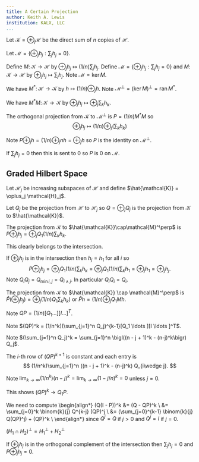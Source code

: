 ```yaml
---
title: A Certain Projection
author: Keith A. Lewis
institution: KALX, LLC
...
```


Let $\mathcal{K} = \oplus_j \mathcal{H}$ be the direct sum
of $n$ copies of $\mathcal{H}$.

Let $\mathcal{M} = \{\oplus_j h_j : \sum_j h_j = 0\}$.

Define $M\colon\mathcal{K}\to\mathcal{H}$ by
$\oplus_j h_j \mapsto (1/n)\sum_j h_j$.
Define $\mathcal{M} = \{\oplus_j h_j : \sum_j h_j = 0\}$
and $M\colon\mathcal{K}\to\mathcal{H}$ by
$\oplus_j h_j \mapsto \sum_j h_j$.
Note $\mathcal{M} = \mathop{\mathrm{ker}} M$.

We have $M^*\colon\mathcal{H}\to\mathcal{K}$ by
$h\mapsto (1/n)\oplus_j h$. Note
$\mathcal{M}^\perp
= (\mathop{\mathrm{ker}} M)^\perp
= \mathop{\mathrm{ran}} M^*$.

We have $M^*M\colon\mathcal{K}\to\mathcal{K}$ by
$\oplus_j h_j \mapsto \oplus_j \sum_{k} h_{k}$.

The orthogonal projection from $\mathcal{K}$ to
$\mathcal{M}^\perp$ is $P = (1/n)M^*M$ so
$$
	\oplus_j h_j \mapsto (1/n)\oplus_j (\sum_k h_k)
$$

Note $P\oplus_j h = (1/n)\oplus_j n h = \oplus_j h$
so $P$ is the identity on $\mathcal{M}^\perp$.

If $\sum_j h_j = 0$ then this is sent to 0 so
$P$ is 0 on $\mathcal{M}$.

## Graded Hilbert Space

Let $\mathcal{H}_j$ be increasing subspaces of $\mathcal{H}$
and define $\hat{\mathcal{K}} = \oplus_j \mathcal{H}_j$.

Let $Q_j$ be the projection from $\mathcal{H}$ to $\mathcal{H}_j$
so $Q = \oplus_j Q_j$ is the projection from $\mathcal{K}$
to $\hat{\mathcal{K}}$.

The projection from
$\mathcal{K}$ to $\hat{\mathcal{K}}\cap\mathcal{M}^\perp$
is $P\oplus_j h_j = \oplus_j Q_1 (1/n)\sum_k h_k$.

This clearly belongs to the intersection.

If $\oplus_j h_j$ is in the intersection then $h_j = h_1$ for all $i$
so 
$$
P\oplus_j h_j = \oplus_j Q_1 (1/n)\sum_k h_k
= \oplus_j Q_1 (1/n)\sum_k h_1 = \oplus_j h_1 = \oplus_j h_j.
$$
Note $Q_iQ_j = Q_{\min{i,j}} = Q_{i\wedge j}$.
In particular $Q_i Q_i = Q_i$.

The projection from $\mathcal{K}$ to
$\hat{\mathcal{K}} \cap \mathcal{M}^\perp$ is
$\hat{P}(\oplus_j h_j) = \oplus_j (1/n)Q_1\sum_k h_k)$
or $\hat{P} h = (1/n)\oplus_j Q_1 Mh$.

Note $QP = (1/n)[Q_1 \ldots ][I \ldots ]^T$.

Note $(QP)^k = (1/n^k)(\sum_{j=1}^n Q_j)^{k-1}[Q_1 \ldots ][I \ldots ]^T$.

Note $(\sum_{j=1}^n Q_j)^k
= \sum_{j=1}^n \bigl((n - j + 1)^k - (n-j)^k\bigr) Q_j$.

The $i$-th row of $(QP)^{k+1}$ is constant and each entry is
$$
(1/n^k)\sum_{j=1}^n ((n - j + 1)^k - (n-j)^k) Q_{i\wedge j}.
$$

Note $\lim_{k\to\infty} (1/n^k) (n - j)^k
= \lim_{k\to\infty} (1 - j/n)^k = 0$ unless $j = 0$.

This shows $(QP)^k \to Q_1 P$.

We need to compute
\begin{align*}
(Q(I - P))^k &= (Q - QP)^k \\
	&= \sum_{j=0}^k \binom{k}{j} Q^{k-j} (QP)^j \\
	&= (\sum_{j=0}^{k-1} \binom{k}{j} Q(QP)^j) + (QP)^k \\
\end{align*}
since $Q^j = Q$ if $j > 0$ and $Q^j = I$ if $j = 0$.

$(H_1 \cap H_2)^\perp = H_1^\perp + H_2^\perp$

If $\oplus_j h_j$ is in the orthogonal complement of the intersection then $\sum_j h_j = 0$
and $P\oplus_j h_j = 0$.
